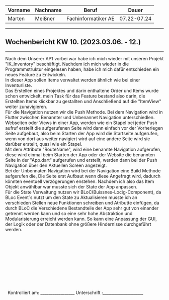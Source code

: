 #
 
| Vorname | Nachname | Beruf | Dauer |
|---|---|---|---|
|Marten| Meißner|Fachinformatiker AE|07.22-07.24|
---

## Wochenbericht KW 10.  (2023.03.06. - 12.)

---
Nach dem Unserer AP1 vorbei war habe ich mich wieder mit unseren Projekt "IK_Inventory" beschäftigt.
Nachdem ich mich wieder in die Programmstruktur eingelesen haben, habe ich mich dafür entschieden ein neues Feature zu Entwickeln.  
In dieser App sollen Items verwaltet werden ähnlich wie bei einer Inventurliste.   
Das Erstellen eines Projektes und darin enthaltene Order und Items wurde schon entwickelt, mein Task für das Feature bestand also darin, die Erstellten Items klickbar zu gestallten und Anschließend auf die "ItemView" weiter zunavigieren.   
Für die Navigation nutzen wir die Push Methode.
Bei dem Navigation wird in Flutter zwischen Benannter und Unbenannet Navigation unterschiedlen.    
Webseiten oder Views in einer App, werden wie ein Stapel bei jeder Push aufruf erstellt die aufgerufenen Seite wird dann einfach vor der Vorheriegen Seite aufgebaut, also beim Starten der App wird die Startseite aufgerufen, wenn von dort aus weiter navigiert wird auf eine andere Seite wird sie darüber erstellt, quasi wie ein Stapel.   
Mit dem Attribute "RouteName", wird eine benannte Navigation aufgerufen, diese wird einmal beim Starten der App oder der Website die benannten Seite in der "App.dart" aufgerufen und erstellt, werden dann bei der Push Navigation über den Aktuellen Screen angezeigt.   
Bei der Unbennaten Navigation wird bei der Navigation eine Build Methode aufgerufen die, Die Seite erst Aufbaut wenn diese Angefragt wird, dadurch könnten eventuell verzögerungen enstehen.
Nachdem ich also das Item Objekt anwählbar war musste sich der State der App anpassen.    
Für die State Verwaltung nutzen wir BLoC(Buissnes-Locig-Component), da BLoc Event´s nutzt um den State zu Aktualisieren musste ich an verschieden Stellen neue Funktionen schreiben und Atributte einfügen, da durch BLoC die Verschiedene Bestandteile der App sehr gut von einander getrennt werden kann und so eine sehr hohe Abstraktion und Modularisierung erreicht werden kann.
So kann eine Anpassung der GUI, der Logik oder der Datenbank ohne größere Hindernisse durchgeführt werden.


&nbsp;
\
\
\
\
\
\
\
\
\
\
&nbsp;
Kontrolliert am: _________________ Unterschrift  :____________________
